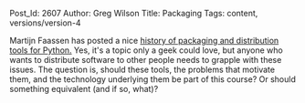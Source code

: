 Post_Id: 2607
Author: Greg Wilson
Title: Packaging
Tags: content, versions/version-4

<p>Martijn Faassen has posted a nice <a href="http://faassen.n--tree.net/blog/view/weblog/2009/11/09/0">history of packaging and distribution tools for Python.</a> Yes, it's a topic only a geek could love, but anyone who wants to distribute software to other people needs to grapple with these issues. The question is, should these tools, the problems that motivate them, and the technology underlying them be part of this course? Or should something equivalent (and if so, what)?</p>
